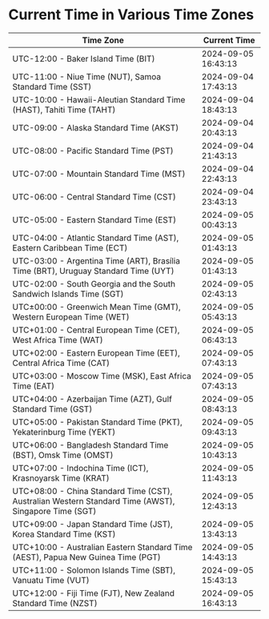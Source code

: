 # Current Time in Various Time Zones

| Time Zone | Current Time |
|-----------|--------------|
| UTC-12:00 - Baker Island Time (BIT) | 2024-09-05 16:43:13 |
| UTC-11:00 - Niue Time (NUT), Samoa Standard Time (SST) | 2024-09-04 17:43:13 |
| UTC-10:00 - Hawaii-Aleutian Standard Time (HAST), Tahiti Time (TAHT) | 2024-09-04 18:43:13 |
| UTC-09:00 - Alaska Standard Time (AKST) | 2024-09-04 20:43:13 |
| UTC-08:00 - Pacific Standard Time (PST) | 2024-09-04 21:43:13 |
| UTC-07:00 - Mountain Standard Time (MST) | 2024-09-04 22:43:13 |
| UTC-06:00 - Central Standard Time (CST) | 2024-09-04 23:43:13 |
| UTC-05:00 - Eastern Standard Time (EST) | 2024-09-05 00:43:13 |
| UTC-04:00 - Atlantic Standard Time (AST), Eastern Caribbean Time (ECT) | 2024-09-05 01:43:13 |
| UTC-03:00 - Argentina Time (ART), Brasília Time (BRT), Uruguay Standard Time (UYT) | 2024-09-05 01:43:13 |
| UTC-02:00 - South Georgia and the South Sandwich Islands Time (SGT) | 2024-09-05 02:43:13 |
| UTC±00:00 - Greenwich Mean Time (GMT), Western European Time (WET) | 2024-09-05 05:43:13 |
| UTC+01:00 - Central European Time (CET), West Africa Time (WAT) | 2024-09-05 06:43:13 |
| UTC+02:00 - Eastern European Time (EET), Central Africa Time (CAT) | 2024-09-05 07:43:13 |
| UTC+03:00 - Moscow Time (MSK), East Africa Time (EAT) | 2024-09-05 07:43:13 |
| UTC+04:00 - Azerbaijan Time (AZT), Gulf Standard Time (GST) | 2024-09-05 08:43:13 |
| UTC+05:00 - Pakistan Standard Time (PKT), Yekaterinburg Time (YEKT) | 2024-09-05 09:43:13 |
| UTC+06:00 - Bangladesh Standard Time (BST), Omsk Time (OMST) | 2024-09-05 10:43:13 |
| UTC+07:00 - Indochina Time (ICT), Krasnoyarsk Time (KRAT) | 2024-09-05 11:43:13 |
| UTC+08:00 - China Standard Time (CST), Australian Western Standard Time (AWST), Singapore Time (SGT) | 2024-09-05 12:43:13 |
| UTC+09:00 - Japan Standard Time (JST), Korea Standard Time (KST) | 2024-09-05 13:43:13 |
| UTC+10:00 - Australian Eastern Standard Time (AEST), Papua New Guinea Time (PGT) | 2024-09-05 14:43:13 |
| UTC+11:00 - Solomon Islands Time (SBT), Vanuatu Time (VUT) | 2024-09-05 15:43:13 |
| UTC+12:00 - Fiji Time (FJT), New Zealand Standard Time (NZST) | 2024-09-05 16:43:13 |
